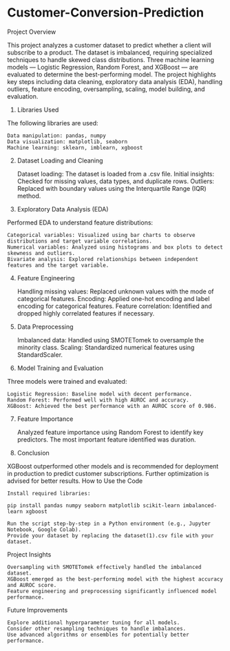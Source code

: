 # Customer-Conversion-Prediction

Project Overview

This project analyzes a customer dataset to predict whether a client will subscribe to a product. The dataset is imbalanced, requiring specialized techniques to handle skewed class distributions. Three machine learning models — Logistic Regression, Random Forest, and XGBoost — are evaluated to determine the best-performing model. The project highlights key steps including data cleaning, exploratory data analysis (EDA), handling outliers, feature encoding, oversampling, scaling, model building, and evaluation.

1. Libraries Used

The following libraries are used:

    Data manipulation: pandas, numpy
    Data visualization: matplotlib, seaborn
    Machine learning: sklearn, imblearn, xgboost

2. Dataset Loading and Cleaning

    Dataset loading: The dataset is loaded from a .csv file.
    Initial insights: Checked for missing values, data types, and duplicate rows.
    Outliers: Replaced with boundary values using the Interquartile Range (IQR) method.

3. Exploratory Data Analysis (EDA)

Performed EDA to understand feature distributions:

    Categorical variables: Visualized using bar charts to observe distributions and target variable correlations.
    Numerical variables: Analyzed using histograms and box plots to detect skewness and outliers.
    Bivariate analysis: Explored relationships between independent features and the target variable.

4. Feature Engineering

    Handling missing values: Replaced unknown values with the mode of categorical features.
    Encoding: Applied one-hot encoding and label encoding for categorical features.
    Feature correlation: Identified and dropped highly correlated features if necessary.

5. Data Preprocessing

    Imbalanced data: Handled using SMOTETomek to oversample the minority class.
    Scaling: Standardized numerical features using StandardScaler.

6. Model Training and Evaluation

Three models were trained and evaluated:

    Logistic Regression: Baseline model with decent performance.
    Random Forest: Performed well with high AUROC and accuracy.
    XGBoost: Achieved the best performance with an AUROC score of 0.986.

7. Feature Importance

    Analyzed feature importance using Random Forest to identify key predictors.
    The most important feature identified was duration.

8. Conclusion

XGBoost outperformed other models and is recommended for deployment in production to predict customer subscriptions. Further optimization is advised for better results.
How to Use the Code

    Install required libraries:

    pip install pandas numpy seaborn matplotlib scikit-learn imbalanced-learn xgboost

    Run the script step-by-step in a Python environment (e.g., Jupyter Notebook, Google Colab).
    Provide your dataset by replacing the dataset(1).csv file with your dataset.

Project Insights

    Oversampling with SMOTETomek effectively handled the imbalanced dataset.
    XGBoost emerged as the best-performing model with the highest accuracy and AUROC score.
    Feature engineering and preprocessing significantly influenced model performance.

Future Improvements

    Explore additional hyperparameter tuning for all models.
    Consider other resampling techniques to handle imbalances.
    Use advanced algorithms or ensembles for potentially better performance.

